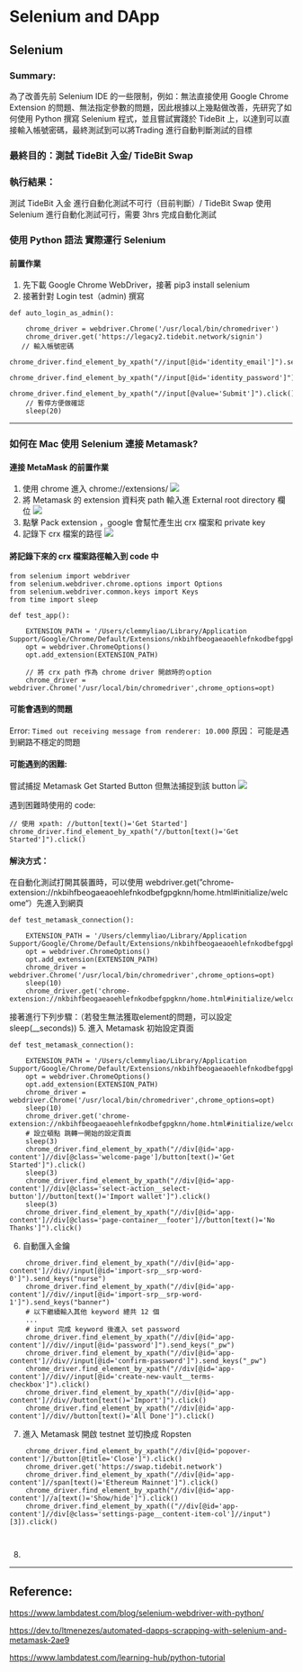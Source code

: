 # Selenium and DApp
## Selenium 
### Summary:
為了改善先前 Selenium IDE 的一些限制，例如：無法直接使用 Google Chrome Extension 的問題、無法指定參數的問題，因此根據以上幾點做改善，先研究了如何使用 Python 撰寫 Selenium 程式，並且嘗試實踐於 TideBit 上，以達到可以直接輸入帳號密碼，最終測試到可以將Trading 進行自動判斷測試的目標
### 最終目的：測試 TideBit 入金/ TideBit Swap 
### 執行結果：
測試 TideBit 入金 進行自動化測試不可行（目前判斷）/ TideBit Swap 使用 Selenium 進行自動化測試可行，需要 3hrs 完成自動化測試 
### 使用 Python 語法 實際運行 Selenium 
#### 前置作業
1. 先下載 Google Chrome WebDriver，接著 pip3 install selenium
2. 接著針對 Login test（admin) 撰寫
```
def auto_login_as_admin():

    chrome_driver = webdriver.Chrome('/usr/local/bin/chromedriver')
    chrome_driver.get('https://legacy2.tidebit.network/signin')
   // 輸入帳號密碼
    chrome_driver.find_element_by_xpath("//input[@id='identity_email']").send_keys("clemmy.liao@mermer.cc")  
    chrome_driver.find_element_by_xpath("//input[@id='identity_password']").send_keys("1234royal")  
    chrome_driver.find_element_by_xpath("//input[@value='Submit']").click()
    // 暫停方便做確認
    sleep(20)
``` 

---
### 如何在 Mac 使用 Selenium 連接 Metamask?
#### 連接 MetaMask 的前置作業
1. 使用 chrome 進入 chrome://extensions/
![](https://i.imgur.com/RQwwaMI.png)
2. 將 Metamask 的 extension 資料夾 path 輸入進 External root directory 欄位
![](https://i.imgur.com/eWG1pOD.png)
3. 點擊 Pack extension ，google 會幫忙產生出 crx 檔案和 private key
4. 記錄下 crx 檔案的路徑
![](https://i.imgur.com/7hlWlT0.png)
#### 將記錄下來的 crx 檔案路徑輸入到 code 中
```
from selenium import webdriver
from selenium.webdriver.chrome.options import Options
from selenium.webdriver.common.keys import Keys
from time import sleep
 
def test_app():

    EXTENSION_PATH = '/Users/clemmyliao/Library/Application Support/Google/Chrome/Default/Extensions/nkbihfbeogaeaoehlefnkodbefgpgknn/10.14.3_0.crx'
    opt = webdriver.ChromeOptions()
    opt.add_extension(EXTENSION_PATH)
    
    // 將 crx path 作為 chrome driver 開啟時的ｏption
    chrome_driver = webdriver.Chrome('/usr/local/bin/chromedriver',chrome_options=opt)
```
#### 可能會遇到的問題
Error: `Timed out receiving message from renderer: 10.000`
原因： 可能是遇到網路不穩定的問題

#### 可能遇到的困難:
嘗試捕捉 Metamask Get Started Button 但無法捕捉到該 button
![](https://i.imgur.com/pPgSXIV.png)

遇到困難時使用的 code:
```
// 使用 xpath: //button[text()='Get Started']
chrome_driver.find_element_by_xpath("//button[text()='Get Started']").click()
```
#### 解決方式：
在自動化測試打開其裝置時，可以使用 webdriver.get(”chrome-extension://nkbihfbeogaeaoehlefnkodbefgpgknn/home.html#initialize/welcome“）先進入到網頁
```
def test_metamask_connection(): 

    EXTENSION_PATH = '/Users/clemmyliao/Library/Application Support/Google/Chrome/Default/Extensions/nkbihfbeogaeaoehlefnkodbefgpgknn/10.14.3_0.crx'
    opt = webdriver.ChromeOptions()
    opt.add_extension(EXTENSION_PATH)
    chrome_driver = webdriver.Chrome('/usr/local/bin/chromedriver',chrome_options=opt)
    sleep(10)
    chrome_driver.get('chrome-extension://nkbihfbeogaeaoehlefnkodbefgpgknn/home.html#initialize/welcome')
```
接著進行下列步驟：（若發生無法獲取element的問題，可以設定sleep(__seconds))
5. 進入 Metamask 初始設定頁面
```
def test_metamask_connection(): 

    EXTENSION_PATH = '/Users/clemmyliao/Library/Application Support/Google/Chrome/Default/Extensions/nkbihfbeogaeaoehlefnkodbefgpgknn/10.14.3_0.crx'
    opt = webdriver.ChromeOptions()
    opt.add_extension(EXTENSION_PATH)
    chrome_driver = webdriver.Chrome('/usr/local/bin/chromedriver',chrome_options=opt)
    sleep(10)
    chrome_driver.get('chrome-extension://nkbihfbeogaeaoehlefnkodbefgpgknn/home.html#initialize/welcome')
    # 設立頓點 跳轉一開始的設定頁面
    sleep(3)
    chrome_driver.find_element_by_xpath("//div[@id='app-content']//div[@class='welcome-page']/button[text()='Get Started']").click()
    sleep(3)
    chrome_driver.find_element_by_xpath("//div[@id='app-content']//div[@class='select-action__select-button']//button[text()='Import wallet']").click()
    sleep(3)
    chrome_driver.find_element_by_xpath("//div[@id='app-content']//div[@class='page-container__footer']//button[text()='No Thanks']").click()
```
6. 自動匯入金鑰
```
    chrome_driver.find_element_by_xpath("//div[@id='app-content']//div//input[@id='import-srp__srp-word-0']").send_keys("nurse") 
    chrome_driver.find_element_by_xpath("//div[@id='app-content']//div//input[@id='import-srp__srp-word-1']").send_keys("banner")
    # 以下繼續輸入其他 keyword 總共 12 個 
    ...
    # input 完成 keyword 後進入 set password 
    chrome_driver.find_element_by_xpath("//div[@id='app-content']//div//input[@id='password']").send_keys("_pw")
    chrome_driver.find_element_by_xpath("//div[@id='app-content']//div//input[@id='confirm-password']").send_keys("_pw")
    chrome_driver.find_element_by_xpath("//div[@id='app-content']//div//input[@id='create-new-vault__terms-checkbox']").click()
    chrome_driver.find_element_by_xpath("//div[@id='app-content']//div//button[text()='Import']").click()
    chrome_driver.find_element_by_xpath("//div[@id='app-content']//div//button[text()='All Done']").click()
```
7. 進入 Metamask 開啟 testnet 並切換成 Ropsten
```
    chrome_driver.find_element_by_xpath("//div[@id='popover-content']//button[@title='Close']").click()
    chrome_driver.get('https://swap.tidebit.network')
    chrome_driver.find_element_by_xpath("//div[@id='app-content']//span[text()='Ethereum Mainnet']").click()
    chrome_driver.find_element_by_xpath("//div[@id='app-content']//a[text()='Show/hide']").click()
    chrome_driver.find_element_by_xpath(("//div[@id='app-content']//div[@class='settings-page__content-item-col']//input")[3]).click()
    
    
```
8. 
---
## Reference:
https://www.lambdatest.com/blog/selenium-webdriver-with-python/

https://dev.to/ltmenezes/automated-dapps-scrapping-with-selenium-and-metamask-2ae9

https://www.lambdatest.com/learning-hub/python-tutorial

